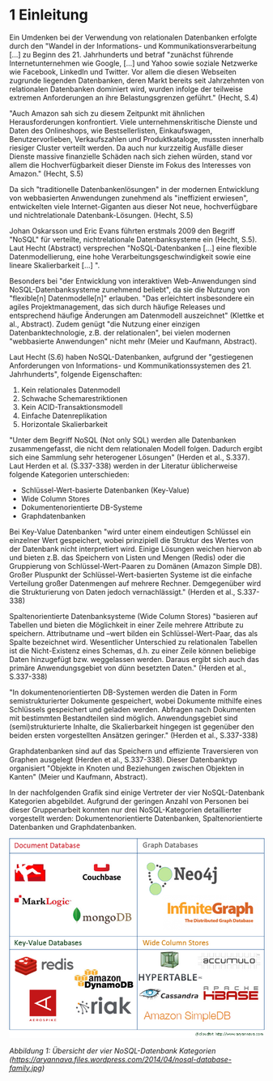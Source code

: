# 1 Einleitung

Ein Umdenken bei der Verwendung von relationalen Datenbanken erfolgte durch den "Wandel in der Informations- und Kommunikationsverarbeitung [...] zu Beginn des 21. Jahrhunderts und betraf "zunächst führende Internetunternehmen wie Google, [...] und Yahoo sowie soziale Netzwerke wie Facebook, LinkedIn und Twitter. Vor allem die diesen Webseiten zugrunde liegenden Datenbanken, deren Markt bereits seit Jahrzehnten von relationalen Datenbanken dominiert wird, wurden infolge der teilweise extremen Anforderungen an ihre Belastungsgrenzen geführt." (Hecht, S.4)

"Auch Amazon sah sich zu diesem Zeitpunkt mit ähnlichen Herausforderungen
konfrontiert. Viele unternehmenskritische Dienste und Daten des Onlineshops, wie
Bestsellerlisten, Einkaufswagen, Benutzervorlieben, Verkaufszahlen und Produktkataloge, mussten innerhalb riesiger Cluster verteilt werden. Da auch nur kurzzeitig Ausfälle dieser Dienste massive finanzielle Schäden nach sich ziehen würden, stand vor allem die Hochverfügbarkeit dieser Dienste im Fokus des Interesses von Amazon."  (Hecht, S.5)

Da sich "traditionelle Datenbankenlösungen" in der modernen Entwicklung von webbasierten Anwendungen zunehmend als "ineffizient erwiesen", entwickelten viele Internet-Giganten aus dieser Not neue, hochverfügbare und nichtrelationale Datenbank-Lösungen. (Hecht, S.5)

Johan Oskarsson und Eric Evans führten erstmals 2009 den Begriff "NoSQL" für verteilte, nichtrelationale Datenbanksysteme ein (Hecht, S.5). Laut Hecht (Abstract) versprechen "NoSQL-Datenbanken [...] eine flexible Datenmodellierung, eine hohe Verarbeitungsgeschwindigkeit sowie eine lineare Skalierbarkeit [...] ".

Besonders bei "der Entwicklung von interaktiven Web-Anwendungen sind NoSQL-Datenbanksysteme zunehmend beliebt", da sie die Nutzung von "flexible[n] Datenmodelle[n]" erlauben. "Das erleichtert insbesondere ein agiles Projektmanagement, das sich durch häufige Releases und entsprechend häufige Änderungen am Datenmodell auszeichnet" (Klettke et al., Abstract). Zudem genügt "die Nutzung einer einzigen Datenbanktechnologie, z.B. der relationalen", bei vielen modernen "webbasierte Anwendungen" nicht mehr (Meier und Kaufmann, Abstract).

Laut Hecht (S.6) haben NoSQL-Datenbanken, aufgrund der "gestiegenen Anforderungen von Informations- und Kommunikationssystemen des 21. Jahrhunderts", folgende Eigenschaften:

1. Kein relationales Datenmodell
2. Schwache Schemarestriktionen
3. Kein ACID-Transaktionsmodell
4. Einfache Datenreplikation
5. Horizontale Skalierbarkeit

"Unter dem Begriff NoSQL (Not only SQL) werden alle Datenbanken zusammengefasst,
die nicht dem relationalen Modell folgen. Dadurch ergibt sich
eine Sammlung sehr heterogener Lösungen" (Herden et al., S.337). Laut Herden et al. (S.337-338) werden in der Literatur üblicherweise folgende Kategorien unterschieden:

* Schlüssel-Wert-basierte Datenbanken (Key-Value)
* Wide Column Stores 
* Dokumentenorientierte DB-Systeme
* Graphdatenbanken

Bei Key-Value Datenbanken "wird unter einem eindeutigen Schlüssel ein einzelner Wert gespeichert, wobei prinzipiell die Struktur des Wertes von der Datenbank nicht interpretiert wird. Einige Lösungen weichen hiervon ab und bieten z.B. das Speichern von Listen und Mengen (Redis) oder die Gruppierung von Schlüssel-Wert-Paaren zu Domänen (Amazon Simple DB). Großer Pluspunkt der Schlüssel-Wert-basierten Systeme ist die einfache Verteilung großer Datenmengen auf mehrere Rechner. Demgegenüber wird die Strukturierung von Daten jedoch vernachlässigt." (Herden et al., S.337-338)

Spaltenorientierte Datenbanksysteme (Wide Column Stores) "basieren auf Tabellen und bieten die Möglichkeit in einer Zeile mehrere Attribute zu speichern. Attributname und –wert bilden ein Schlüssel-Wert-Paar, das als Spalte bezeichnet wird. Wesentlicher Unterschied
zu relationalen Tabellen ist die Nicht-Existenz eines Schemas, d.h. zu einer
Zeile können beliebige Daten hinzugefügt bzw. weggelassen werden. Daraus
ergibt sich auch das primäre Anwendungsgebiet von dünn besetzten Daten." (Herden et al., S.337-338)

"In dokumentenorientierten DB-Systemen werden die Daten in Form semistrukturierter
Dokumente gespeichert, wobei Dokumente mithilfe eines
Schlüssels gespeichert und geladen werden. Abfragen nach Dokumenten mit
bestimmten Bestandteilen sind möglich. Anwendungsgebiet sind (semi)strukturierte
Inhalte, die Skalierbarkeit hingegen ist gegenüber den beiden
ersten vorgestellten Ansätzen geringer." (Herden et al., S.337-338)

Graphdatenbanken sind auf das Speichern und effiziente Traversieren von
Graphen ausgelegt (Herden et al., S.337-338). Dieser Datenbanktyp organisiert "Objekte in Knoten und Beziehungen zwischen Objekten in Kanten" (Meier und Kaufmann, Abstract).

In der nachfolgenden Grafik sind einige Vertreter der vier NoSQL-Datenbank Kategorien abgebildet. Aufgrund der geringen Anzahl von Personen bei dieser Gruppenarbeit konnten nur drei NoSQL-Kategorien detaillierter vorgestellt werden: Dokumentenorientierte Datenbanken, Spaltenorientierte Datenbanken und Graphdatenbanken.

![Image of nosql-database-family](images/nosql-database-family.jpg)

*Abbildung 1: Übersicht der vier NoSQL-Datenbank Kategorien<br/>
(https://aryannava.files.wordpress.com/2014/04/nosql-database-family.jpg)*
